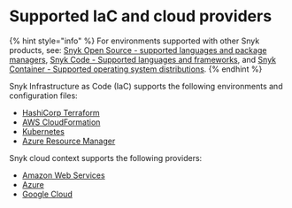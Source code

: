 # Supported IaC and cloud providers

{% hint style="info" %}
For environments supported with other Snyk products, see: [Snyk Open Source - supported languages and package managers](../scan-applications/snyk-open-source/snyk-open-source-supported-languages-and-package-managers/), [Snyk Code - Supported languages and frameworks](../scan-applications/snyk-code/snyk-code-language-and-framework-support.md), and [Snyk Container - Supported operating system distributions](../scan-applications/snyk-container/how-snyk-container-works/supported-operating-system-distributions.md).
{% endhint %}

Snyk Infrastructure as Code (IaC) supports the following environments and configuration files:

* [HashiCorp Terraform](../scan-cloud-configurations/snyk-infrastructure-as-code/scan-terraform-files/)
* [AWS CloudFormation](../scan-cloud-configurations/snyk-infrastructure-as-code/scan-cloudformation-files/)
* [Kubernetes](../scan-cloud-configurations/snyk-infrastructure-as-code/scan-kubernetes-configuration-files/)
* [Azure Resource Manager](../scan-cloud-configurations/snyk-infrastructure-as-code/scan-arm-configuration-files.md)

Snyk cloud context supports the following providers:

* [Amazon Web Services](../integrations/cloud-platforms-integrations/aws-integration/)
* [Azure](../integrations/cloud-platforms-integrations/azure-integration-for-cloud-configurations/)
* [Google Cloud](../integrations/cloud-platforms-integrations/google-cloud-integration/)
